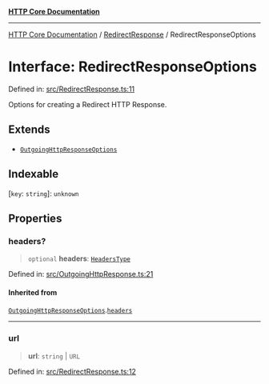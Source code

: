[**HTTP Core Documentation**](../../README.md)

***

[HTTP Core Documentation](../../README.md) / [RedirectResponse](../README.md) / RedirectResponseOptions

# Interface: RedirectResponseOptions

Defined in: [src/RedirectResponse.ts:11](https://github.com/stonemjs/http-core/blob/38177eda1505fdb30323b11ec31ef2a0f0840267/src/RedirectResponse.ts#L11)

Options for creating a Redirect HTTP Response.

## Extends

- [`OutgoingHttpResponseOptions`](../../OutgoingHttpResponse/interfaces/OutgoingHttpResponseOptions.md)

## Indexable

\[`key`: `string`\]: `unknown`

## Properties

### headers?

> `optional` **headers**: [`HeadersType`](../../declarations/type-aliases/HeadersType.md)

Defined in: [src/OutgoingHttpResponse.ts:21](https://github.com/stonemjs/http-core/blob/38177eda1505fdb30323b11ec31ef2a0f0840267/src/OutgoingHttpResponse.ts#L21)

#### Inherited from

[`OutgoingHttpResponseOptions`](../../OutgoingHttpResponse/interfaces/OutgoingHttpResponseOptions.md).[`headers`](../../OutgoingHttpResponse/interfaces/OutgoingHttpResponseOptions.md#headers)

***

### url

> **url**: `string` \| `URL`

Defined in: [src/RedirectResponse.ts:12](https://github.com/stonemjs/http-core/blob/38177eda1505fdb30323b11ec31ef2a0f0840267/src/RedirectResponse.ts#L12)

